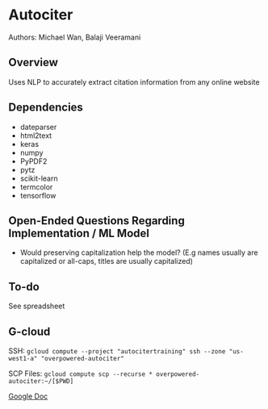 # Autociter
Authors: Michael Wan, Balaji Veeramani

## Overview
Uses NLP to accurately extract citation information from any online website

## Dependencies
- dateparser
- html2text
- keras
- numpy
- PyPDF2
- pytz
- scikit-learn
- termcolor
- tensorflow

## Open-Ended Questions Regarding Implementation / ML Model
- Would preserving capitalization help the model? (E.g names usually are capitalized or all-caps, titles are usually capitalized)

## To-do
See spreadsheet

## G-cloud
SSH: ```gcloud compute --project "autocitertraining" ssh --zone "us-west1-a" "overpowered-autociter"```

SCP Files: ```gcloud compute scp --recurse * overpowered-autociter:~/[$PWD]```


[Google Doc](https://docs.google.com/document/d/1TixeELMOJiErqlB_TrHYywdB45SXnI5XN9w0SOLU6vg/edit?usp=sharing)
